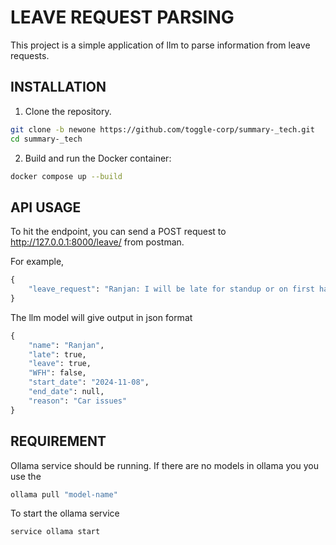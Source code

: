 # LEAVE REQUEST PARSING
This project is a simple application of llm to parse information from leave requests.


## INSTALLATION

1. Clone the repository.
```bash
git clone -b newone https://github.com/toggle-corp/summary-_tech.git
cd summary-_tech
```

2. Build and run the Docker container:
```bash
docker compose up --build
```

## API USAGE
To hit the endpoint, you can send a POST request to http://127.0.0.1:8000/leave/ from postman.

For example,

```python
{
    "leave_request": "Ranjan: I will be late for standup or on first half leave tomorrow depending on how quickly the car issues will be resolved at the service center."
}
```

The llm model will give output in json format


```python
{
    "name": "Ranjan",
    "late": true,
    "leave": true,
    "WFH": false,
    "start_date": "2024-11-08",
    "end_date": null,
    "reason": "Car issues"
}
```

## REQUIREMENT

Ollama service should be running.
If there are no models in ollama you you use the 
```bash
ollama pull "model-name"
```
To start the ollama service 
```bash
service ollama start
```

